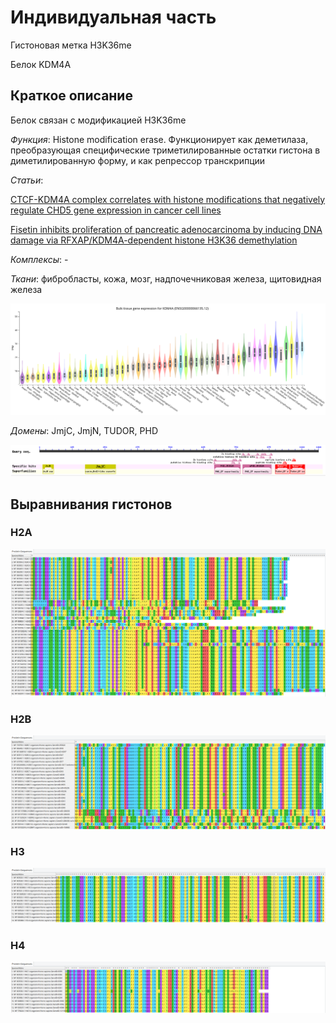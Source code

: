 # Индивидуальная часть

Гистоновая метка H3K36me

Белок KDM4A

## Краткое описание

Белок связан с модификацией H3K36me

_Функция_: Histone modification erase. Функционирует как деметилаза, преобразующая специфические триметилированные остатки гистона в диметилированную форму, и как репрессор транскрипции

_Статьи_: 

[CTCF-KDM4A complex correlates with histone modifications that negatively regulate CHD5 gene expression in cancer cell lines](https://pubmed.ncbi.nlm.nih.gov/29682202/)

[Fisetin inhibits proliferation of pancreatic adenocarcinoma by inducing DNA damage via RFXAP/KDM4A-dependent histone H3K36 demethylation](https://www.nature.com/articles/s41419-020-03019-2)

_Комплексы_: -

_Ткани_: фибробласты, кожа, мозг, надпочечниковая железа, щитовидная железа

![Экспрессия](tables/Expression.png)

_Домены_: JmjC, JmjN, TUDOR, PHD

![Домены](tables/Domeins.png)

## Выравнивания гистонов

### H2A
![H2A](histones_alignment/H2A.png)

### H2B
![H2B](histones_alignment/H2B.png)

### H3
![H3](histones_alignment/H3.png)

### H4
![H4](histones_alignment/H4.png)
